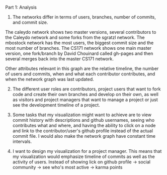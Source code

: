 Part 1: Analysis

1. The networks differ in terms of users, branches, number of commits, and commit size. 

The caleydo network shows two master versions, several contributors to the Caleydo network and some forks from the sgratzl network. The mbostock network has the most users, the biggest commit size and the most number of branches. The CS171 network shows one main master version, one fork/branch by David Chouinard called gh-pages and then several merges back into the master CS171 network. 

Other attributes relevant in this graph are the relative timeline, the number of users and commits, when and what each contributor contributes, and when the network graph was last updated. 

2. The different user roles are contributors, project users that want to fork code and create their own branches and develop on their own, as well as visitors and project managers that want to manage a project or just see the development timeline of a project. 


3. Some tasks that my visualization might want to achieve are to view commit history with descriptions and github usernames, seeing who contributes what and where, and having the ability to click on a node and link to the contributor/user's github profile instead of the actual commit file. I would also make the network graph have constant time intervals.

4. I want to design my visualization for a project manager.
This means that my visualization would emphasize timeline of commits as well as the activity of users. Instead of showing lick on github profile -> social community -> see who's most active -> karma points 
